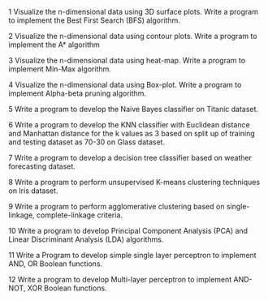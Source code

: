 1 Visualize the n-dimensional data using 3D surface plots.
Write a program to implement the Best First Search (BFS) algorithm.

2 Visualize the n-dimensional data using contour plots.
Write a program to implement the A* algorithm

3 Visualize the n-dimensional data using heat-map.
Write a program to implement Min-Max algorithm.

4 Visualize the n-dimensional data using Box-plot.
Write a program to implement Alpha-beta pruning algorithm.

5 Write a program to develop the Naive Bayes classifier on Titanic dataset.

6 Write a program to develop the KNN classifier with Euclidean distance and Manhattan 
distance for the k values as 3 based on split up of training and testing dataset as 70-30 on
Glass dataset.

7 Write a program to develop a decision tree classifier based on weather forecasting dataset.

8 Write a program to perform unsupervised K-means clustering techniques on Iris dataset.

9 Write a program to perform agglomerative clustering based on single-linkage, complete-linkage criteria.

10 Write a program to develop Principal Component Analysis (PCA) and Linear 
Discriminant Analysis (LDA) algorithms.

11 Write a Program to develop simple single layer perceptron to implement AND, OR 
Boolean functions.

12 Write a program to develop Multi-layer perceptron to implement AND-NOT, XOR 
Boolean functions.
